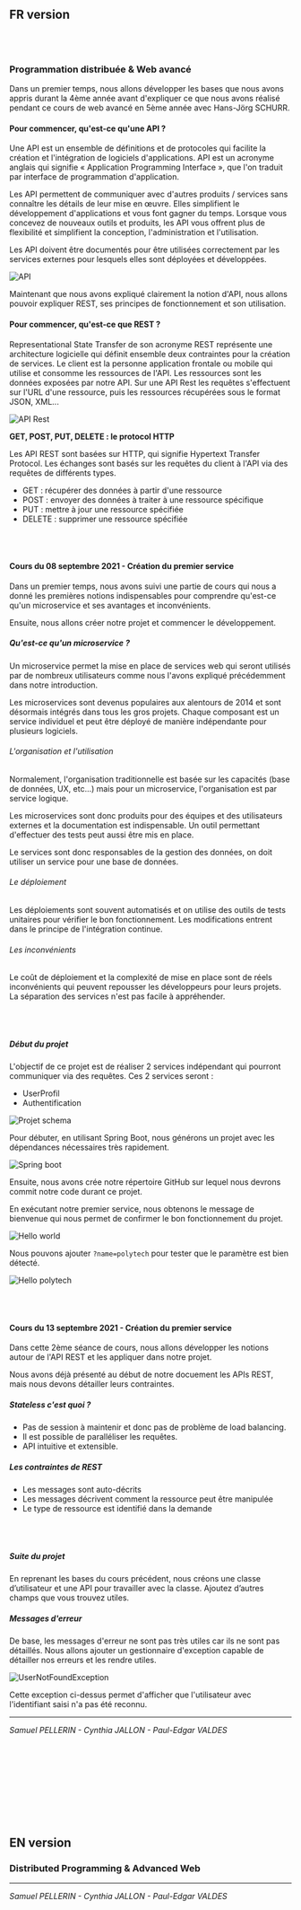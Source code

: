 ## FR version
<br></br>
### Programmation distribuée & Web avancé

Dans un premier temps, nous allons développer les bases que nous avons appris durant la 4ème année avant d'expliquer ce que nous avons réalisé pendant ce cours de web avancé en 5ème année avec Hans-Jörg SCHURR.

#### Pour commencer, qu'est-ce qu'une API ?
  
Une API est un ensemble de définitions et de protocoles qui facilite la création et l'intégration de logiciels d'applications. API est un acronyme anglais qui signifie « Application Programming Interface », que l'on traduit par interface de programmation d'application.

Les API permettent de communiquer avec d'autres produits / services sans connaître les détails de leur mise en œuvre. Elles simplifient le développement d'applications et vous font gagner du temps. Lorsque vous concevez de nouveaux outils et produits, les API vous offrent plus de flexibilité et simplifient la conception, l'administration et l'utilisation.

Les API doivent être documentés pour être utilisées correctement par les services externes pour lesquels elles sont déployées et développées.

![API](https://github.com/Paul-Edgar/Microservice/blob/main/Img/API.png?raw=true)

Maintenant que nous avons expliqué clairement la notion d'API, nous allons pouvoir expliquer REST, ses principes de fonctionnement et son utilisation.

#### Pour commencer, qu'est-ce que REST ?
  
Representational State Transfer de son acronyme REST représente une architecture logicielle qui définit ensemble deux contraintes pour la création de services. Le client est la personne application frontale ou mobile qui utilise et consomme les ressources de l'API. Les ressources sont les données exposées par notre API. Sur une API Rest les requêtes s'effectuent sur l'URL d'une ressource, puis les ressources récupérées sous le format JSON, XML...

![API Rest](https://github.com/Paul-Edgar/Microservice/blob/main/Img/api-rest-architecture.png?raw=true)

**GET, POST, PUT, DELETE : le protocol HTTP**

Les API REST sont basées sur HTTP, qui signifie Hypertext Transfer Protocol. Les échanges sont basés sur les requêtes du client à l'API via des requêtes de différents types.

- GET : récupérer des données à partir d'une ressource
- POST : envoyer des données à traiter à une ressource spécifique
- PUT : mettre à jour une ressource spécifiée
- DELETE : supprimer une ressource spécifiée

<br></br>

#### Cours du 08 septembre 2021 - Création du premier service

Dans un premier temps, nous avons suivi une partie de cours qui nous a donné les premières notions indispensables pour comprendre qu'est-ce qu'un microservice et ses avantages et inconvénients.

Ensuite, nous allons créer notre projet et commencer le développement.

##### Qu'est-ce qu'un microservice ?

Un microservice permet la mise en place de services web qui seront utilisés par de nombreux utilisateurs comme nous l'avons expliqué précédemment dans notre introduction.

Les microservices sont devenus populaires aux alentours de 2014 et sont désormais intégrés dans tous les gros projets. 
Chaque composant est un service individuel et peut être déployé de manière indépendante pour plusieurs logiciels.


###### L'organisation et l'utilisation

Normalement, l'organisation traditionnelle est basée sur les capacités (base de données, UX, etc...) mais pour un microservice, l'organisation est par service logique.

Les microservices sont donc produits pour des équipes et des utilisateurs externes et la documentation est indispensable. Un outil permettant d'effectuer des tests peut aussi être mis en place.

Le services sont donc responsables de la gestion des données, on doit utiliser un service pour une base de données. 

###### Le déploiement

Les déploiements sont souvent automatisés et on utilise des outils de tests unitaires pour vérifier le bon fonctionnement. Les modifications entrent dans le principe de l'intégration continue.

###### Les inconvénients

Le coût de déploiement et la complexité de mise en place sont de réels inconvénients qui peuvent repousser les développeurs pour leurs projets. La séparation des services n'est pas facile à appréhender. 

<br></br>
##### Début du projet

L'objectif de ce projet est de réaliser 2 services indépendant qui pourront communiquer via des requêtes. Ces 2 services seront :
- UserProfil
- Authentification

![Projet schema](https://github.com/Paul-Edgar/Microservice/blob/main/Img/ProjetSchema.PNG?raw=true)

Pour débuter, en utilisant Spring Boot, nous générons un projet avec les dépendances nécessaires très rapidement.

![Spring boot](https://github.com/Paul-Edgar/Microservice/blob/main/Img/quick-img-1-12bfde9c5c280b1940d85dee3d81772d.png?raw=true)


Ensuite, nous avons crée notre répertoire GitHub sur lequel nous devrons commit notre code durant ce projet.

En exécutant notre premier service, nous obtenons le message de bienvenue qui nous permet de confirmer le bon fonctionnement du projet.

![Hello world](https://github.com/Paul-Edgar/Microservice/blob/main/Img/quick-img3-afa0a1fe446db8e3c8c7a8d9ca532d2.png?raw=true)

Nous pouvons ajouter `?name=polytech` pour tester que le paramètre est bien détecté.

![Hello polytech](https://github.com/Paul-Edgar/Microservice/blob/main/Img/quick-img4-afa0a1fe446db8e3c8c7a8d9ca532d23.png?raw=true)

<br></br>

#### Cours du 13 septembre 2021 - Création du premier service

Dans cette 2ème séance de cours, nous allons développer les notions autour de l'API REST et les appliquer dans notre projet.

Nous avons déjà présenté au début de notre docuement les APIs REST, mais nous devons détailler leurs contraintes.

##### Stateless c'est quoi ?

* Pas de session à maintenir et donc pas de problème de load balancing.
* Il est possible de paralléliser les requêtes.
* API intuitive et extensible.

##### Les contraintes de REST

* Les messages sont auto-décrits
* Les messages décrivent comment la ressource peut être manipulée
* Le type de ressource est identifié dans la demande

<br></br>
##### Suite du projet

En reprenant les bases du cours précédent, nous créons une classe d’utilisateur et une API pour travailler avec la classe. Ajoutez d’autres champs que vous trouvez utiles.

##### Messages d'erreur

De base, les messages d'erreur ne sont pas très utiles car ils ne sont pas détaillés. Nous allons ajouter un gestionnaire d'exception capable de détailler nos erreurs et les rendre utiles.

![UserNotFoundException](https://github.com/Paul-Edgar/Microservice/blob/main/Img/UserNotFoundException.PNG?raw=true)

Cette exception ci-dessus permet d'afficher que l'utilisateur avec l'identifiant saisi n'a pas été reconnu.



------------------------
*Samuel PELLERIN - Cynthia JALLON - Paul-Edgar VALDES*

<br></br>
<br></br>
<br></br>
<br></br>

## EN version


### Distributed Programming & Advanced Web


------------------------
*Samuel PELLERIN - Cynthia JALLON - Paul-Edgar VALDES*
